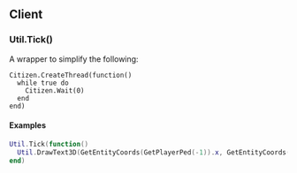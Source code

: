 ## Client
### Util.Tick()
A wrapper to simplify the following:
```
Citizen.CreateThread(function()
  while true do
    Citizen.Wait(0)
  end
end)
```
#### Examples
```lua
Util.Tick(function()
  Util.DrawText3D(GetEntityCoords(GetPlayerPed(-1)).x, GetEntityCoords(GetPlayerPed(-1)).y, GetEntityCoords(GetPlayerPed(-1)).z, 'Example text')
end) 
``` 
